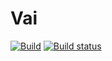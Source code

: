 Vai
========
[![Build](https://github.com/m-lima/rust-vai/workflows/Build/badge.svg)](https://github.com/m-lima/rust-vai/actions?workflow=Build)
[![Build status](https://ci.appveyor.com/api/projects/status/sv6wqqb7s6wo1e0x?svg=true)](https://ci.appveyor.com/project/mlima/rust-vai)

